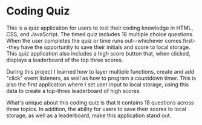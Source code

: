# Coding Quiz

This is a quiz application for users to test their coding knowledge in HTML, CSS, and JavaScript. The timed quiz includes 18 multiple choice questions. When the user completes the quiz or time runs out--whichever comes first--they have the opportunity to save their initials and score to local storage. This quiz application also includes a high score button that, when clicked, displays a leaderboard of the top three scores.

During this project I learned how to layer multiple functions, create and add "click" event listeners, as well as how to program a countdown timer. This is also the first application where I set user input to local storage, using this data to create a top-three leaderboard of high scores.

What's unique about this coding quiz is that it contains 18 questions across three topics. In addition, the ability for users to save their scores to local storage, as well as a leaderboard, make this application stand out.
